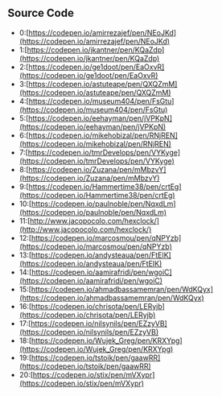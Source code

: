 ## Source Code

- 0:[https://codepen.io/amirrezajef/pen/NEoJKd](https://codepen.io/amirrezajef/pen/NEoJKd)
- 1:[https://codepen.io/jkantner/pen/KQaZdp](https://codepen.io/jkantner/pen/KQaZdp)
- 2:[https://codepen.io/ge1doot/pen/EaOxvR](https://codepen.io/ge1doot/pen/EaOxvR)
- 3:[https://codepen.io/astuteape/pen/QXQZmM](https://codepen.io/astuteape/pen/QXQZmM)
- 4:[https://codepen.io/museum404/pen/FsGtu](https://codepen.io/museum404/pen/FsGtu)
- 5:[https://codepen.io/eehayman/pen/jVPKpN](https://codepen.io/eehayman/pen/jVPKpN)
- 6:[https://codepen.io/mikehobizal/pen/RNjREN](https://codepen.io/mikehobizal/pen/RNjREN)
- 7:[https://codepen.io/tmrDevelops/pen/VYKyge](https://codepen.io/tmrDevelops/pen/VYKyge)
- 8:[https://codepen.io/Zuzana/pen/mMbzvY](https://codepen.io/Zuzana/pen/mMbzvY)
- 9:[https://codepen.io/Hammertime38/pen/crtEg](https://codepen.io/Hammertime38/pen/crtEg)
- 10:[https://codepen.io/paulnoble/pen/NqxdLm](https://codepen.io/paulnoble/pen/NqxdLm)
- 11:[http://www.jacopocolo.com/hexclock/](http://www.jacopocolo.com/hexclock/)
- 12:[https://codepen.io/marcosmou/pen/qNPYzb](https://codepen.io/marcosmou/pen/qNPYzb)
- 13:[https://codepen.io/andysteaua/pen/FtEIK](https://codepen.io/andysteaua/pen/FtEIK)
- 14:[https://codepen.io/aamirafridi/pen/wgoiC](https://codepen.io/aamirafridi/pen/wgoiC)
- 15:[https://codepen.io/ahmadbassamemran/pen/WdKQyx](https://codepen.io/ahmadbassamemran/pen/WdKQyx)
- 16:[https://codepen.io/chrisota/pen/LERyjb](https://codepen.io/chrisota/pen/LERyjb)
- 17:[https://codepen.io/nilsynils/pen/EZzyVB](https://codepen.io/nilsynils/pen/EZzyVB)
- 18:[https://codepen.io/Wujek_Greg/pen/KRXYpg](https://codepen.io/Wujek_Greg/pen/KRXYpg)
- 19:[https://codepen.io/tstoik/pen/gaawRR](https://codepen.io/tstoik/pen/gaawRR)
- 20:[https://codepen.io/stix/pen/mVXypr](https://codepen.io/stix/pen/mVXypr)